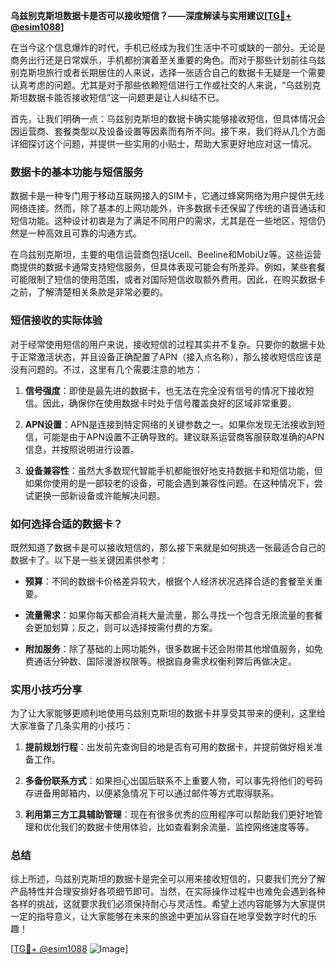 **乌兹别克斯坦数据卡是否可以接收短信？——深度解读与实用建议[[TG💪+ @esim1088](https://t.me/s/esim1088)]**

在当今这个信息爆炸的时代，手机已经成为我们生活中不可或缺的一部分。无论是商务出行还是日常娱乐，手机都扮演着至关重要的角色。而对于那些计划前往乌兹别克斯坦旅行或者长期居住的人来说，选择一张适合自己的数据卡无疑是一个需要认真考虑的问题。尤其是对于那些依赖短信进行工作或社交的人来说，“乌兹别克斯坦数据卡能否接收短信”这一问题更是让人纠结不已。

首先，让我们明确一点：乌兹别克斯坦的数据卡确实能够接收短信，但具体情况会因运营商、套餐类型以及设备设置等因素而有所不同。接下来，我们将从几个方面详细探讨这个问题，并提供一些实用的小贴士，帮助大家更好地应对这一情况。

### 数据卡的基本功能与短信服务

数据卡是一种专门用于移动互联网接入的SIM卡，它通过蜂窝网络为用户提供无线网络连接。然而，除了基本的上网功能外，许多数据卡还保留了传统的语音通话和短信功能。这种设计初衷是为了满足不同用户的需求，尤其是在一些地区，短信仍然是一种高效且可靠的沟通方式。

在乌兹别克斯坦，主要的电信运营商包括Ucell、Beeline和MobiUz等。这些运营商提供的数据卡通常支持短信服务，但具体表现可能会有所差异。例如，某些套餐可能限制了短信的使用范围，或者对国际短信收取额外费用。因此，在购买数据卡之前，了解清楚相关条款是非常必要的。

### 短信接收的实际体验

对于经常使用短信的用户来说，接收短信的过程其实并不复杂。只要你的数据卡处于正常激活状态，并且设备正确配置了APN（接入点名称），那么接收短信应该是没有问题的。不过，这里有几个需要注意的地方：

1. **信号强度**：即使是最先进的数据卡，也无法在完全没有信号的情况下接收短信。因此，确保你在使用数据卡时处于信号覆盖良好的区域非常重要。
   
2. **APN设置**：APN是连接到特定网络的关键参数之一。如果你发现无法接收到短信，可能是由于APN设置不正确导致的。建议联系运营商客服获取准确的APN信息，并按照说明进行设置。

3. **设备兼容性**：虽然大多数现代智能手机都能很好地支持数据卡和短信功能，但如果你使用的是一部较老的设备，可能会遇到兼容性问题。在这种情况下，尝试更换一部新设备或许能解决问题。

### 如何选择合适的数据卡？

既然知道了数据卡是可以接收短信的，那么接下来就是如何挑选一张最适合自己的数据卡了。以下是一些关键因素供参考：

- **预算**：不同的数据卡价格差异较大，根据个人经济状况选择合适的套餐至关重要。
  
- **流量需求**：如果你每天都会消耗大量流量，那么寻找一个包含无限流量的套餐会更加划算；反之，则可以选择按需付费的方案。

- **附加服务**：除了基础的上网功能外，很多数据卡还会附带其他增值服务，如免费通话分钟数、国际漫游权限等。根据自身需求权衡利弊后再做决定。

### 实用小技巧分享

为了让大家能够更顺利地使用乌兹别克斯坦的数据卡并享受其带来的便利，这里给大家准备了几条实用的小技巧：

1. **提前规划行程**：出发前先查询目的地是否有可用的数据卡，并提前做好相关准备工作。
   
2. **多备份联系方式**：如果担心出国后联系不上重要人物，可以事先将他们的号码存进备用邮箱内，以便紧急情况下可以通过邮件等方式取得联系。

3. **利用第三方工具辅助管理**：现在有很多优秀的应用程序可以帮助我们更好地管理和优化我们的数据卡使用体验，比如查看剩余流量、监控网络速度等等。

### 总结

综上所述，乌兹别克斯坦的数据卡是完全可以用来接收短信的，只要我们充分了解产品特性并合理安排好各项细节即可。当然，在实际操作过程中也难免会遇到各种各样的挑战，这就要求我们必须保持耐心与灵活性。希望上述内容能够为大家提供一定的指导意义，让大家能够在未来的旅途中更加从容自在地享受数字时代的乐趣！

[[TG💪+ @esim1088](https://t.me/s/esim1088) ![Image](https://i.postimg.cc/4NQfJmqS/Snipaste-2025-05-13-00-14-12.png)]